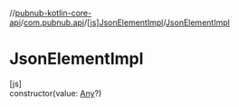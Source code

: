//[pubnub-kotlin-core-api](../../../index.md)/[com.pubnub.api](../index.md)/[[js]JsonElementImpl](index.md)/[JsonElementImpl](-json-element-impl.md)

# JsonElementImpl

[js]\
constructor(value: [Any](https://kotlinlang.org/api/core/kotlin-stdlib/kotlin/-any/index.html)?)
